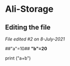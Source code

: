 # Ali-Storage

## Editing the file

_File edited #2 on 8-July-2021_

##"a"=10##
**"b"=20**

print ("a+b")

